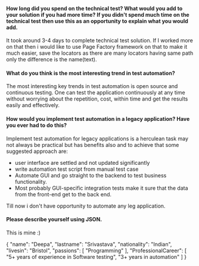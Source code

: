 #### How long did you spend on the technical test? What would you add to your solution if you had more time? If you didn't spend much time on the technical test then use this as an opportunity to explain what you would add.
It took around 3-4 days to complete technical test solution. If I worked more on that then i would like to use Page Factory framework on that to make it much easier, save the locators as there are many locators having same path only the difference is the name(text).

#### What do you think is the most interesting trend in test automation?
  The most interesting key trends in test automation is open source and continuous testing. One can test the application continuously  at any time without worrying about the repetition, cost, within time and get the results easily and effectively.

#### How would you implement test automation in a legacy application? Have you ever had to do this?
  Implement test automation for legacy applications is a herculean task may not always be practical but has benefits also and to achieve that some suggested approach are:
  * user interface are settled and not updated significantly
  * write automation test script from manual test case
  * Automate GUI and go straight to the backend to test business functionality.
  * Most probably GUI-specific integration tests make it sure that the data from the front-end get to the back end.

  Till now i don't have opportunity to automate any leg application.
#### Please describe yourself using JSON.
  This is mine :)

 {
 "name": "Deepa",
 "lastname": "Srivastava",
 "nationality": "Indian",
 "livesin": "Bristol",
 "passions": [
 "Programming"
 ],
 "ProfessionalCareer": [
 "5+ years of experience in Software testing",
 "3+ years in automation"
 ]
 }
